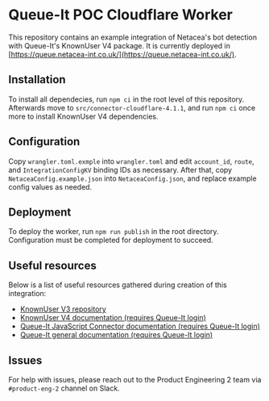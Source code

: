 # Queue-It POC Cloudflare Worker

This repository contains an example integration of Netacea's bot detection with Queue-It's KnownUser V4 package.
It is currently deployed in [https://queue.netacea-int.co.uk/](https://queue.netacea-int.co.uk/).

## Installation

To install all dependecies, run `npm ci` in the root level of this repository. Afterwards move to `src/connector-cloudflare-4.1.1`, and run `npm ci` once more to install KnownUser V4 dependencies.

## Configuration

Copy `wrangler.toml.exmple` into `wrangler.toml` and edit `account_id`, `route`, and `IntegrationConfigKV` binding IDs as necessary.
After that, copy `NetaceaConfig.example.json` into `NetaceaConfig.json`, and replace example config values as needed.

## Deployment

To deploy the worker, run `npm run publish` in the root directory. Configuration must be completed for deployment to succeed.

## Useful resources

Below is a list of useful resources gathered during creation of this integration:

* [KnownUser V3 repository](https://github.com/queueit/KnownUser.V3.Javascript)
* [KnownUser V4 documentation (requires Queue-It login)](https://support.queue-it.com/hc/en-us/article_attachments/8583618914076/Queue-it_Cloudflare_V4_Connector_Implementation_Guide.pdf)
* [Queue-It JavaScript Connector documentation (requires Queue-It login)](https://support.queue-it.com/hc/en-us/articles/7978446023580-JavaScript-Connector-Version-4-1)
* [Queue-It general documentation (requires Queue-It login)](https://support.queue-it.com/hc/en-us/sections/7150475749916-General-Documentation)

## Issues

For help with issues, please reach out to the Product Engineering 2 team via `#product-eng-2` channel on Slack.
